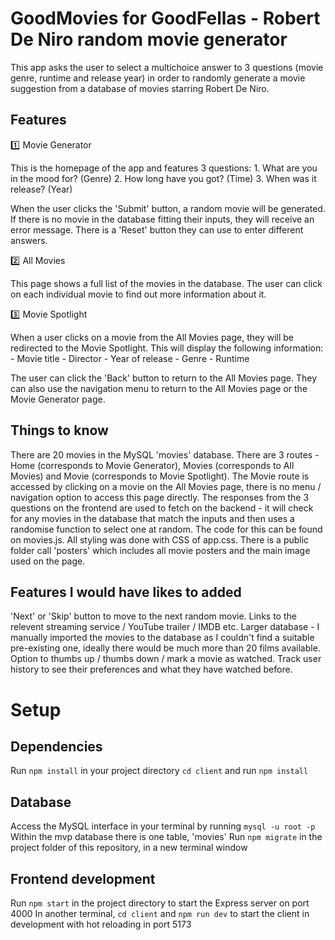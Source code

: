 # GoodMovies for GoodFellas - Robert De Niro random movie generator

This app asks the user to select a multichoice answer to 3 questions (movie genre, runtime and release year) in order to randomly generate a movie suggestion from a database of movies starring Robert De Niro.

## Features

:one: Movie Generator 

This is the homepage of the app and features 3 questions:
    1. What are you in the mood for? (Genre)
    2. How long have you got? (Time)
    3. When was it release? (Year)

When the user clicks the 'Submit' button, a random movie will be generated.
If there is no movie in the database fitting their inputs, they will receive an error message.
There is a 'Reset' button they can use to enter different answers. 

:two: All Movies

This page shows a full list of the movies in the database.
The user can click on each individual movie to find out more information about it.

:three: Movie Spotlight 

When a user clicks on a movie from the All Movies page, they will be redirected to the Movie Spotlight.
This will display the following information:
    - Movie title
    - Director
    - Year of release
    - Genre
    - Runtime 

The user can click the 'Back' button to return to the All Movies page.
They can also use the navigation menu to return to the All Movies page or the Movie Generator page.

## Things to know

There are 20 movies in the MySQL 'movies' database.
There are 3 routes - Home (corresponds to Movie Generator), Movies (corresponds to All Movies) and Movie (corresponds to Movie Spotlight).
The Movie route is accessed by clicking on a movie on the All Movies page, there is no menu / navigation option to access this page directly.
The responses from the 3 questions on the frontend are used to fetch on the backend - it will check for any movies in the database that match the inputs and then uses a randomise function to select one at random. The code for this can be found on movies.js.
All styling was done with CSS of app.css.
There is a public folder call 'posters' which includes all movie posters and the main image used on the page.

## Features I would have likes to added

'Next' or 'Skip' button to move to the next random movie. 
Links to the relevent streaming service / YouTube trailer / IMDB etc.
Larger database - I manually imported the movies to the database as I couldn't find a suitable pre-existing one, ideally there would be much more than 20 films available.
Option to thumbs up / thumbs down / mark a movie as watched. 
Track user history to see their preferences and what they have watched before.

# Setup

## Dependencies

Run `npm install` in your project directory
`cd client` and run `npm install`

## Database

Access the MySQL interface in your terminal by running `mysql -u root -p`
Within the mvp database there is one table, 'movies'
Run `npm migrate` in the project folder of this repository, in a new terminal window

## Frontend development

Run `npm start` in the project directory to start the Express server on port 4000
In another terminal, `cd client` and `npm run dev` to start the client in development with hot reloading in port 5173